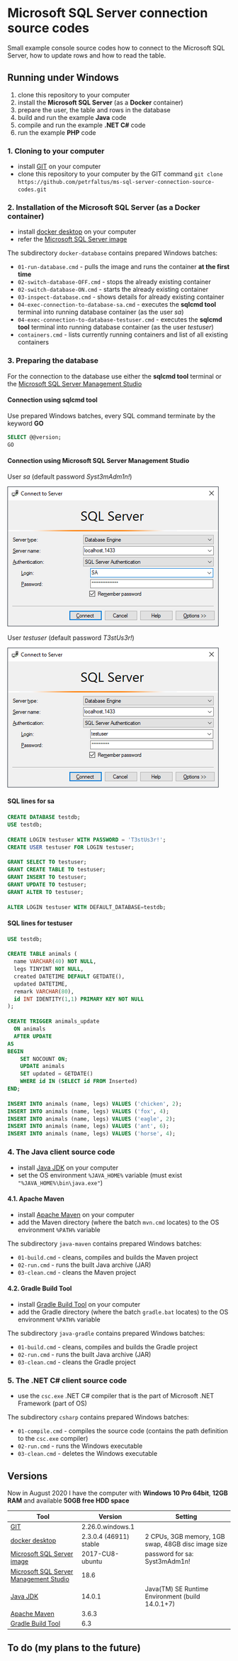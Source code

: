 # Microsoft SQL Server connection source codes
Small example console source codes how to connect to the Microsoft SQL Server, how to update rows and how to read the table.

## Running under Windows
1. clone this repository to your computer
2. install the **Microsoft SQL Server** (as a **Docker** container)
3. prepare the user, the table and rows in the database
4. build and run the example **Java** code
5. compile and run the example **.NET C#** code
6. run the example **PHP** code

### 1. Cloning to your computer
- install [GIT] on your computer
- clone this repository to your computer by the GIT command
  `git clone https://github.com/petrfaltus/ms-sql-server-connection-source-codes.git`

### 2. Installation of the Microsoft SQL Server (as a Docker container)
- install [docker desktop] on your computer
- refer the [Microsoft SQL Server image]

The subdirectory `docker-database` contains prepared Windows batches:
- `01-run-database.cmd` - pulls the image and runs the container **at the first time**
- `02-switch-database-OFF.cmd` - stops the already existing container
- `02-switch-database-ON.cmd` - starts the already existing container
- `03-inspect-database.cmd` - shows details for already existing container
- `04-exec-connection-to-database-sa.cmd` - executes the **sqlcmd tool** terminal into running database container (as the user *sa*)
- `04-exec-connection-to-database-testuser.cmd` - executes the **sqlcmd tool** terminal into running database container (as the user *testuser*)
- `containers.cmd` - lists currently running containers and list of all existing containers

### 3. Preparing the database
For the connection to the database use either the **sqlcmd tool** terminal or the [Microsoft SQL Server Management Studio]

#### Connection using sqlcmd tool
Use prepared Windows batches, every SQL command terminate by the keyword **GO**
```sql
SELECT @@version;
GO
```

#### Connection using Microsoft SQL Server Management Studio
User *sa* (default password *Syst3mAdm1n!*)

![user sa configuration](sql.server.management.studio.sa.png)

User *testuser* (default password *T3stUs3r!*)

![user testuser configuration](sql.server.management.studio.testuser.png)

#### SQL lines for sa
```sql
CREATE DATABASE testdb;
USE testdb;

CREATE LOGIN testuser WITH PASSWORD = 'T3stUs3r!';
CREATE USER testuser FOR LOGIN testuser;

GRANT SELECT TO testuser;
GRANT CREATE TABLE TO testuser;
GRANT INSERT TO testuser;
GRANT UPDATE TO testuser;
GRANT ALTER TO testuser;

ALTER LOGIN testuser WITH DEFAULT_DATABASE=testdb;
```

#### SQL lines for testuser
```sql
USE testdb;

CREATE TABLE animals (
  name VARCHAR(40) NOT NULL,
  legs TINYINT NOT NULL,
  created DATETIME DEFAULT GETDATE(),
  updated DATETIME,
  remark VARCHAR(80),
  id INT IDENTITY(1,1) PRIMARY KEY NOT NULL
);

CREATE TRIGGER animals_update
  ON animals
  AFTER UPDATE
AS 
BEGIN
    SET NOCOUNT ON;
    UPDATE animals
    SET updated = GETDATE()
    WHERE id IN (SELECT id FROM Inserted)
END;

INSERT INTO animals (name, legs) VALUES ('chicken', 2);
INSERT INTO animals (name, legs) VALUES ('fox', 4);
INSERT INTO animals (name, legs) VALUES ('eagle', 2);
INSERT INTO animals (name, legs) VALUES ('ant', 6);
INSERT INTO animals (name, legs) VALUES ('horse', 4);
```

### 4. The Java client source code
- install [Java JDK] on your computer
- set the OS environment `%JAVA_HOME%` variable (must exist `"%JAVA_HOME%\bin\java.exe"`)

#### 4.1. Apache Maven
- install [Apache Maven] on your computer
- add the Maven directory (where the batch `mvn.cmd` locates) to the OS environment `%PATH%` variable

The subdirectory `java-maven` contains prepared Windows batches:
- `01-build.cmd` - cleans, compiles and builds the Maven project
- `02-run.cmd` - runs the built Java archive (JAR)
- `03-clean.cmd` - cleans the Maven project

#### 4.2. Gradle Build Tool
- install [Gradle Build Tool] on your computer
- add the Gradle directory (where the batch `gradle.bat` locates) to the OS environment `%PATH%` variable

The subdirectory `java-gradle` contains prepared Windows batches:
- `01-build.cmd` - cleans, compiles and builds the Gradle project
- `02-run.cmd` - runs the built Java archive (JAR)
- `03-clean.cmd` - cleans the Gradle project

### 5. The .NET C# client source code
- use the `csc.exe` .NET C# compiler that is the part of Microsoft .NET Framework (part of OS)

The subdirectory `csharp` contains prepared Windows batches:
- `01-compile.cmd` - compiles the source code (contains the path definition to the `csc.exe` compiler)
- `02-run.cmd` - runs the Windows executable
- `03-clean.cmd` - deletes the Windows executable

## Versions
Now in August 2020 I have the computer with **Windows 10 Pro 64bit**, **12GB RAM** and available **50GB free HDD space**

| Tool | Version | Setting |
| ------ | ------ | ------ |
| [GIT] | 2.26.0.windows.1 | |
| [docker desktop] | 2.3.0.4 (46911) stable | 2 CPUs, 3GB memory, 1GB swap, 48GB disc image size |
| [Microsoft SQL Server image] | 2017-CU8-ubuntu | password for sa: Syst3mAdm1n! |
| [Microsoft SQL Server Management Studio] | 18.6 | |
| [Java JDK] | 14.0.1 | Java(TM) SE Runtime Environment (build 14.0.1+7) |
| [Apache Maven] | 3.6.3 | |
| [Gradle Build Tool] | 6.3 | |

## To do (my plans to the future)


[GIT]: <https://git-scm.com>
[docker desktop]: <https://docs.docker.com/desktop/>
[Microsoft SQL Server image]: <https://hub.docker.com/_/microsoft-mssql-server>
[Microsoft SQL Server Management Studio]: <https://docs.microsoft.com/en-us/sql/tools/overview-sql-tools?view=sql-server-ver15>
[Java JDK]: <https://www.oracle.com/java/technologies/javase-downloads.html>
[Apache Maven]: <https://maven.apache.org/>
[Gradle Build Tool]: <https://gradle.org/>
